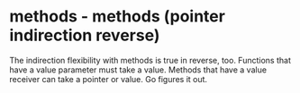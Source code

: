 # methods - methods (pointer indirection reverse)

The indirection flexibility with methods is true in reverse, too. Functions that have a value parameter must take a value. Methods that have a value receiver can take a pointer or value. Go figures it out.
